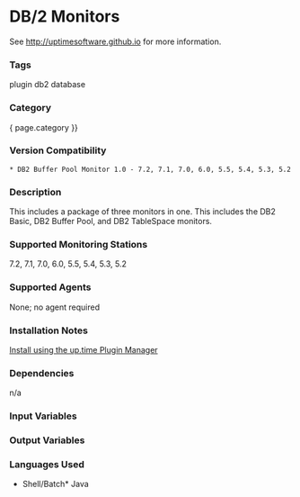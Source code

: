 # DB/2 Monitors

See http://uptimesoftware.github.io for more information.

### Tags 
 plugin   db2   database  

### Category

{ page.category }}

### Version Compatibility


  
    * DB2 Buffer Pool Monitor 1.0 - 7.2, 7.1, 7.0, 6.0, 5.5, 5.4, 5.3, 5.2
  


### Description
This includes a package of three monitors in one. This includes the DB2 Basic, DB2 Buffer Pool, and DB2 TableSpace monitors.


### Supported Monitoring Stations

7.2, 7.1, 7.0, 6.0, 5.5, 5.4, 5.3, 5.2

### Supported Agents
None; no agent required

### Installation Notes
<p><a href="https://github.com/uptimesoftware/uptime-plugin-manager">Install using the up.time Plugin Manager</a></p>


### Dependencies
<p>n/a</p>


### Input Variables


### Output Variables



### Languages Used
* Shell/Batch* Java

